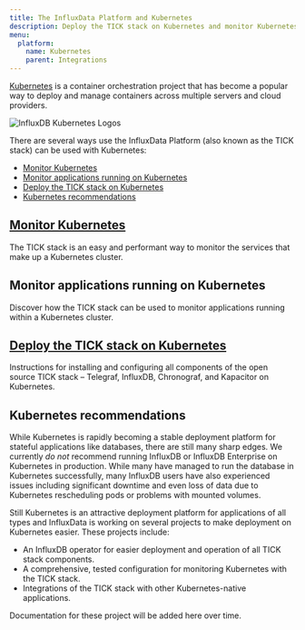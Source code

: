 ```yaml
---
title: The InfluxData Platform and Kubernetes
description: Deploy the TICK stack on Kubernetes and monitor Kubernetes.
menu:
  platform:
    name: Kubernetes
    parent: Integrations
---
```


[Kubernetes](https://kubernetes.io/) is a container orchestration project that
has become a popular way to deploy and manage containers across multiple servers and cloud providers.

![InfluxDB Kubernetes Logos](/img/platform/flux-kube.png)

There are several ways use the InfluxData Platform (also known as the TICK
stack) can be used with Kubernetes:

- [Monitor Kubernetes](#monitor-kubernetes-https-www-influxdata-com-blog-monitoring-kubernetes-architecture)
- [Monitor applications running on Kubernetes](#monitor-applications-running-on-kubernetes)
- [Deploy the TICK stack on Kubernetes](#deploy-the-tick-stack-on-kubernetes-https-github-com-influxdata-tick-charts)
- [Kubernetes recommendations](#kubernetes-recommendations)

## [Monitor Kubernetes](https://www.influxdata.com/blog/monitoring-kubernetes-architecture/)
The TICK stack is an easy and performant way to monitor the services that make up a Kubernetes cluster.

## Monitor applications running on Kubernetes
Discover how the TICK stack can be used to monitor applications running within a Kubernetes cluster.

## [Deploy the TICK stack on Kubernetes](https://github.com/influxdata/tick-charts)
Instructions for installing and configuring all components of the open source TICK stack – Telegraf, InfluxDB, Chronograf, and Kapacitor on Kubernetes.

## Kubernetes recommendations
While Kubernetes is rapidly becoming a stable deployment platform for stateful
applications like databases, there are still many sharp edges. We currently _do
not_ recommend running InfluxDB or InfluxDB Enterprise on Kubernetes in
production. While many have managed to run the database in Kubernetes
successfully, many InfluxDB users have also experienced issues including
significant downtime and even loss of data due to Kubernetes rescheduling pods
or problems with mounted volumes.

Still Kubernetes is an attractive deployment platform for applications of all types and InfluxData is working on several projects to make deployment on Kubernetes easier. These projects include:

- An InfluxDB operator for easier deployment and operation of all TICK stack components.
- A comprehensive, tested configuration for monitoring Kubernetes with the TICK stack.
- Integrations of the TICK stack with other Kubernetes-native applications.

Documentation for these project will be added here over time.
